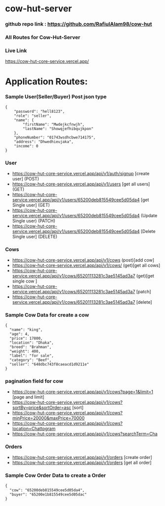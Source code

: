 # cow-hut-server

### github repo link : https://github.com/RafiulAlam98/cow-hut

### All Routes for Cow-Hut-Server

### Live Link 
https://cow-hut-core-service.vercel.app/

# Application Routes:

### Sample User(Seller/Buyer) Post json type
```
{
    "password": "hell8123",
    "role": "seller",
    "name": {
        "firstName": "Mwdejkcfnwjh",
        "lastName": "Showqjefhibqujkpon"
    },
    "phoneNumber": "01743wsdhcbwe714175",
    "address": "Dhwedhieujaka",
    "income": 0
}
```

### User
- https://cow-hut-core-service.vercel.app/api/v1/auth/signup [create user] (POST)
- https://cow-hut-core-service.vercel.app/api/v1/users [get all users] (GET)
- https://cow-hut-core-service.vercel.app/api/v1/users/65200deb815549cee5d05da4 [get Single user] (GET)
- https://cow-hut-core-service.vercel.app/api/v1/users/65200deb815549cee5d05da4 (Update Single user) (PATCH)
- https://cow-hut-core-service.vercel.app/api/v1/users/65200deb815549cee5d05da4 [Delete Single user] (DELETE)

### Cows
- https://cow-hut-core-service.vercel.app/api/v1/cows (post)[add cow]
- https://cow-hut-core-service.vercel.app/api/v1/cows/ (get)[get all cows]
- https://cow-hut-core-service.vercel.app/api/v1/cows/65201113281c3ae5145ad3a7 (get)[get single cow ]
- https://cow-hut-core-service.vercel.app/api/v1/cows/65201113281c3ae5145ad3a7 [patch]
- https://cow-hut-core-service.vercel.app/api/v1/cows/65201113281c3ae5145ad3a7 [delete]

### Sample Cow Data for create a cow
```
{
  "name": "king",
  "age": 4,
  "price": 17800,
  "location": "Dhaka",
  "breed": "Brahman",
  "weight": 400,
  "label": "for sale",
  "category": "Beef",
  "seller": "648dbc743f8caeacd1d9211e"
}
```
### pagination field for cow

- https://cow-hut-core-service.vercel.app/api/v1/cows?page=1&limit=1 [page and limit]
- https://cow-hut-core-service.vercel.app/api/v1/cows?sortBy=price&sortOrder=asc  [sort]
- https://cow-hut-core-service.vercel.app/api/v1/cows?minPrice=20000&maxPrice=70000  
- https://cow-hut-core-service.vercel.app/api/v1/cows?location=Chattogram 
- https://cow-hut-core-service.vercel.app/api/v1/cows?searchTerm=Cha
  
### Orders
- https://cow-hut-core-service.vercel.app/api/v1/orders [create order]
- https://cow-hut-core-service.vercel.app/api/v1/orders [get all order]


### Sample Cow Order Data to create a Order
```
{
  "cow": "65200deb815549cee5d05da4",
  "buyer": "65200e1b815549cee5d05dac"
}
```
